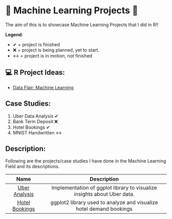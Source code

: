 # 🎇 Machine Learning Projects 🎇

The aim of this is to showcase Machine Learning Projects that I did in R!!

**Legend**:
- ✔ = project is finished
- ❌ = project is being planned, yet to start.
- ↔ = project is in motion, not finished

## 💻 R Project Ideas: 
- [Data Flair: Machine Learning](https://data-flair.training/blogs/machine-learning-datasets/)

## Case Studies:
1. Uber Data Analysis ✔
2. Bank Term Deposit ❌
3. Hotel Bookings ✔
4. MNIST Handwritten ↔

## Description:
Following are the projects/case studies I have done in the Machine Learning Field and its descriptions. 

| **Name** | **Description** |
| :------: | :-------------: |
| [Uber Analysis](https://github.com/e-paj/Machine-Learning-Projects-in-R/tree/main/CASE%201:%20Uber%20Analysis) | Implementation of ggplot library to visualize insights about Uber data. |
| [Hotel Bookings](https://github.com/e-paj/Machine-Learning-Projects-in-R/tree/main/CASE%202:%20Hotel%20Bookings) | ggplot2 library used to analyze and visualize hotel demand bookings |
